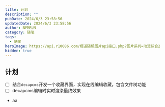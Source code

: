 ```yaml
---
title: 计划
description: ""
pubDate: 2024/6/3 23:58:56
updatedDate: 2024/6/3 23:58:56
author: NPMRUN
category: 随笔
tags:
  - 随笔
heroImage: https://api.r10086.com/樱道随机图片api接口.php?图片系列=动漫综合2
hidden: true
---
```


## 计划

- [ ] 结合`decapcms`开发一个收藏界面，实现在线编辑收藏，包含文件树功能
- [ ] decapcms编辑时实时渲染最终效果
- aa
